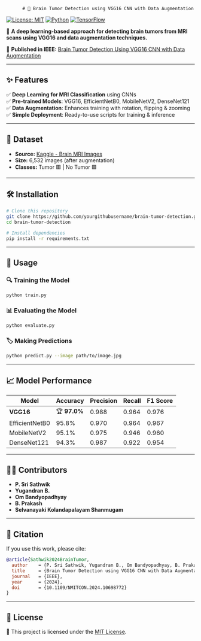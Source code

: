           # 🧠 Brain Tumor Detection using VGG16 CNN with Data Augmentation

[![License: MIT](https://img.shields.io/badge/License-MIT-yellow.svg)](https://opensource.org/licenses/MIT)
[![Python](https://img.shields.io/badge/Python-3.8%2B-blue.svg)](https://www.python.org/)
[![TensorFlow](https://img.shields.io/badge/TensorFlow-2.4-orange.svg)](https://www.tensorflow.org/)

🚀 **A deep learning-based approach for detecting brain tumors from MRI scans using VGG16 and data augmentation techniques.**

📄 **Published in IEEE:** [Brain Tumor Detection Using VGG16 CNN with Data Augmentation](https://ieeexplore.ieee.org/abstract/document/10698772)

---
## ✨ Features
✅ **Deep Learning for MRI Classification** using CNNs  
✅ **Pre-trained Models**: VGG16, EfficientNetB0, MobileNetV2, DenseNet121  
✅ **Data Augmentation**: Enhances training with rotation, flipping & zooming  
✅ **Simple Deployment**: Ready-to-use scripts for training & inference  

---
## 📂 Dataset
- **Source:** [Kaggle - Brain MRI Images](https://www.kaggle.com/datasets/navoneel/brain-mri-images-for-brain-tumor-detection)
- **Size:** 6,532 images (after augmentation)
- **Classes:** Tumor 🟥 | No Tumor 🟩

---
## 🛠 Installation
```bash
# Clone this repository
git clone https://github.com/yourgithubusername/brain-tumor-detection.git
cd brain-tumor-detection

# Install dependencies
pip install -r requirements.txt
```

---
## 🎯 Usage
### 🔍 Training the Model
```bash
python train.py
```

### 📊 Evaluating the Model
```bash
python evaluate.py
```

### 🏷️ Making Predictions
```bash
python predict.py --image path/to/image.jpg
```

---
## 📈 Model Performance
| Model         | Accuracy | Precision | Recall | F1 Score |
|--------------|----------|------------|--------|---------|
| **VGG16**       | 🏆 **97.0%**    | 0.988      | 0.964  | 0.976   |
| EfficientNetB0 | 95.8% | 0.970      | 0.964  | 0.967   |
| MobileNetV2 | 95.1%    | 0.975      | 0.946  | 0.960   |
| DenseNet121 | 94.3%    | 0.987      | 0.922  | 0.954   |

---
## 👨‍💻 Contributors
- **P. Sri Sathwik**  
- **Yugandran B.**  
- **Om Bandyopadhyay**  
- **B. Prakash**  
- **Selvanayaki Kolandapalayam Shanmugam**

---
## 📜 Citation
If you use this work, please cite:
```bibtex
@article{Sathwik2024BrainTumor,
  author    = {P. Sri Sathwik, Yugandran B., Om Bandyopadhyay, B. Prakash, Selvanayaki Kolandapalayam Shanmugam},
  title     = {Brain Tumor Detection using VGG16 CNN with Data Augmentation},
  journal   = {IEEE},
  year      = {2024},
  doi       = {10.1109/NMITCON.2024.10698772}
}
```

---
## 📜 License
📖 This project is licensed under the [MIT License](https://opensource.org/licenses/MIT).
